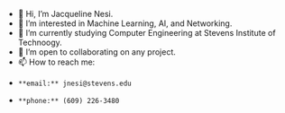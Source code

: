 - 👋 Hi, I’m Jacqueline Nesi.
- 👀 I’m interested in Machine Learning, AI, and Networking.
- 🌱 I’m currently studying Computer Engineering at Stevens Institute of Technoogy.
- 💞️ I’m open to collaborating on any project.
- 📫 How to reach me:
-     **email:** jnesi@stevens.edu
-     **phone:** (609) 226-3480

<!---
jnesi4/jnesi4 is a ✨ special ✨ repository because its `README.md` (this file) appears on your GitHub profile.
You can click the Preview link to take a look at your changes.
--->
